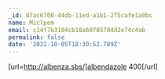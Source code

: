 ```yaml
---
_id: d7ac6700-44db-11ed-a1b1-275cafe1a0bc
name: Miclpem
email: c14f7b3184cb18a6078578dd2e74c4ab
permalink: false
date: '2022-10-05T18:30:52.789Z'
---
```

[url=http://albenza.sbs/]albendazole 400[/url]

